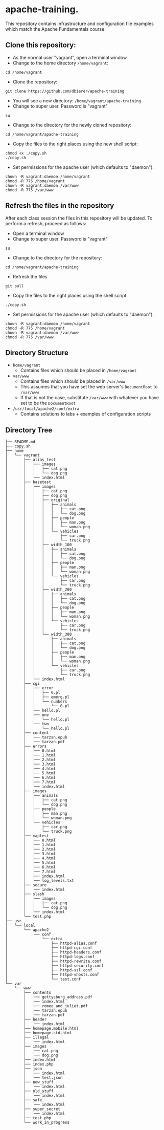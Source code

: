 # apache-training.

This repository contains infrastructure and configuration file examples which match the Apache Fundamentals course.

## Clone this repository:
* As the normal user "vagrant", open a terminal window
* Change to the home directory `/home/vagrant`:
```
cd /home/vagrant
```
* Clone the repository:
```
git clone https://github.com/dbierer/apache-training
```
* You will see a new directory: `/home/vagrant/apache-training`
* Change to super user.  Password is "vagrant"
```
su
```
* Change to the directory for the newly cloned repository:
```
cd /home/vagrant/apache-training
```
* Copy the files to the right places using the new shell script:
```
chmod +x ./copy.sh
./copy.sh
```
* Set permissions for the apache user (which defaults to "daemon"):
```
chown -R vagrant:daemon /home/vagrant
chmod -R 775 /home/vagrant
chown -R vagrant:daemon /var/www
chmod -R 775 /var/www
```

## Refresh the files in the repository
After each class session the files in this repository will be updated.  To perform a refresh, proceed as follows:
* Open a terminal window
* Change to super user.  Password is "vagrant"
```
su
```
* Change to the directory for the repository:
```
cd /home/vagrant/apache-training
```
* Refresh the files
```
git pull
```
* Copy the files to the right places using the shell script:
```
./copy.sh
```
* Set permissions for the apache user (which defaults to "daemon"):
```
chown -R vagrant:daemon /home/vagrant
chmod -R 775 /home/vagrant
chown -R vagrant:daemon /var/www
chmod -R 775 /var/www
```

## Directory Structure
* `home/vagrant`
  * Contains files which should be placed in `/home/vagrant`
* `var/www`
  * Contains files which should be placed in `/var/www`
  * This assumes that you have set the web server's `DocumentRoot` to `/var/www`
  * If that is not the case, substitute `/var/www` with whatever you have set to be the `DocumentRoot` 
* `/usr/local/apache2/conf/extra`
  * Contains solutions to labs + examples of configuration scripts
  
## Directory Tree
```
├── README.md
├── copy.sh
├── home
│   └── vagrant
│       ├── alias_test
│       │   ├── images
│       │   │   ├── cat.png
│       │   │   └── dog.png
│       │   └── index.html
│       ├── basetest
│       │   ├── images
│       │   │   ├── cat.png
│       │   │   ├── dog.png
│       │   │   ├── original
│       │   │   │   ├── animals
│       │   │   │   │   ├── cat.png
│       │   │   │   │   └── dog.png
│       │   │   │   ├── people
│       │   │   │   │   ├── man.png
│       │   │   │   │   └── woman.png
│       │   │   │   └── vehicles
│       │   │   │       ├── car.png
│       │   │   │       └── truck.png
│       │   │   ├── width_100
│       │   │   │   ├── animals
│       │   │   │   │   ├── cat.png
│       │   │   │   │   └── dog.png
│       │   │   │   ├── people
│       │   │   │   │   ├── man.png
│       │   │   │   │   └── woman.png
│       │   │   │   └── vehicles
│       │   │   │       ├── car.png
│       │   │   │       └── truck.png
│       │   │   ├── width_200
│       │   │   │   ├── animals
│       │   │   │   │   ├── cat.png
│       │   │   │   │   └── dog.png
│       │   │   │   ├── people
│       │   │   │   │   ├── man.png
│       │   │   │   │   └── woman.png
│       │   │   │   └── vehicles
│       │   │   │       ├── car.png
│       │   │   │       └── truck.png
│       │   │   └── width_300
│       │   │       ├── animals
│       │   │       │   ├── cat.png
│       │   │       │   └── dog.png
│       │   │       ├── people
│       │   │       │   ├── man.png
│       │   │       │   └── woman.png
│       │   │       └── vehicles
│       │   │           ├── car.png
│       │   │           └── truck.png
│       │   └── index.html
│       ├── cgi
│       │   ├── error
│       │   │   ├── 0.pl
│       │   │   ├── emerg.pl
│       │   │   └── numbers
│       │   │       └── 0.pl
│       │   ├── hello.pl
│       │   ├── one
│       │   │   └── hello.pl
│       │   └── two
│       │       └── hello.pl
│       ├── content
│       │   ├── tarzan.epub
│       │   └── tarzan.pdf
│       ├── errors
│       │   ├── 0.html
│       │   ├── 1.html
│       │   ├── 2.html
│       │   ├── 3.html
│       │   ├── 4.html
│       │   ├── 5.html
│       │   ├── 6.html
│       │   ├── 7.html
│       │   └── index.html
│       ├── images
│       │   ├── animals
│       │   │   ├── cat.png
│       │   │   └── dog.png
│       │   ├── people
│       │   │   ├── man.png
│       │   │   └── woman.png
│       │   └── vehicles
│       │       ├── car.png
│       │       └── truck.png
│       ├── maptest
│       │   ├── 0.html
│       │   ├── 1.html
│       │   ├── 2.html
│       │   ├── 3.html
│       │   ├── 4.html
│       │   ├── 5.html
│       │   ├── 6.html
│       │   ├── 7.html
│       │   ├── index.html
│       │   └── log_levels.txt
│       ├── secure
│       │   └── index.html
│       ├── slash
│       │   ├── images
│       │   │   ├── cat.png
│       │   │   └── dog.png
│       │   └── index.html
│       └── test.php
├── usr
│   └── local
│       └── apache2
│           └── conf
│               └── extra
│                   ├── httpd-alias.conf
│                   ├── httpd-cgi.conf
│                   ├── httpd-headers.conf
│                   ├── httpd-logs.conf
│                   ├── httpd-rewrite.conf
│                   ├── httpd-security.conf
│                   ├── httpd-ssl.conf
│                   ├── httpd-vhosts.conf
│                   └── test.conf
└── var
    └── www
        ├── contents
        │   ├── gettysburg_address.pdf
        │   ├── index.html
        │   ├── romeo_and_juliet.pdf
        │   ├── tarzan.epub
        │   └── tarzan.pdf
        ├── header
        │   └── index.html
        ├── homepage.mobile.html
        ├── homepage.std.html
        ├── illegal
        │   └── index.html
        ├── images
        │   ├── cat.png
        │   └── dog.png
        ├── index.html
        ├── index.php
        ├── json
        │   ├── index.html
        │   └── test.json
        ├── new_stuff
        │   └── index.html
        ├── old_stuff
        │   └── index.html
        ├── safe
        │   └── index.html
        ├── super_secret
        │   └── index.html
        ├── test.php
        └── work_in_progress
```
